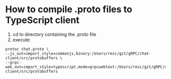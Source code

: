 # How to compile .proto files to TypeScript client
1. cd to directory containing the .proto file
2. execute:
```shell
protoc chat.proto \
--js_out=import_style=commonjs,binary:/Users/resc/git/gRPC/chat-client/src/protobuffers \
--grpc-web_out=import_style=typescript,mode=grpcwebtext:/Users/resc/git/gRPC/chat-client/src/protobuffers
```
